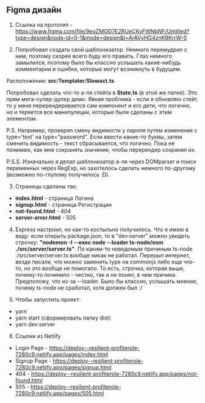 ## Figma дизайн

1. Ссылка на прототип - https://www.figma.com/file/9eoZMOD7E2RUeCKyFWNbNF/Untitled?type=design&node-id=0-1&mode=design&t=ArAVyHG4znK8KrrW-0

2. Попробовал создать свой шаблонизатор. Немного перемудрил с ним, поэтому скорее всего буду его править. Глаз немного замылился, поэтому было бы классно услышать какие-нибудь комментарии и ошибки, которые могут возникнуть в будущем.

Расположение:
**src**/**Templater**/**Slowact.ts**

Попробовал сделать что-то а-ля стейта в **State.ts** (в этой же папке). Это прям мега-супер-дупер демо.
Явная проблема - если я обновляю стейт, то у меня перерендеривается сам компонент и его дети, что логично, но и теряется все манипуляции, которые были сделаны с этим элементом.

P.S. Например, проверял смену видимости у пароля путем изменения с type='text' на type="password". Если ввести какие-то буквы, затем сменить видимость - текст сбрасывается, что логично. Пока не понимаю, как мне сохранять значение, чтобы перерендер сохранял их.

P.S.S. Изначально я делал шаблонизатор а-ля через DOMparser и поиск переменных через RegExp, но захотелось сделать немного по-другому (возможно по-глупому получилось :D).

3. Страницы сделаны так:
- **index.html** - страница Логина
- **signup.html** - страница Регистрации
- **not-found.html** - 404
- **server-error.html** - 505

4. Express настроил, но как-то костыльно получилось.
Что я имею в виду: если открыть package.json, то в "dev:server" можно увидеть строчку: **"nodemon -I --exec node --loader ts-node/esm ./src/server/server.ts"**. По каким-то неведомым причиным ts-node ./src/server/server.ts вообще никак не работал. Перерыл интернет, везде писали, что можно заменить type на commonjs либо еще что-то, но это вообще не помогало. То есть, строчка, которая выше, почему-то починило - честно, так и не понял, в чем причина. Предположу, что из-за --loader. Было бы классно, услышать мнение, почему ts-node не сработал, хотя должен был :/

5. Чтобы запустить проект:
- yarn
- yarn start (сформировать папку dist)
- yarn dev:server

6. Ссылки из Netlify
- Login Page - https://deploy--resilient-profiterole-7280c9.netlify.app/pages/index.html
- Signup Page - https://deploy--resilient-profiterole-7280c9.netlify.app/pages/signup.html
- 404 - https://deploy--resilient-profiterole-7280c9.netlify.app/pages/not-found.html
- 505 - https://deploy--resilient-profiterole-7280c9.netlify.app/pages/505.html
